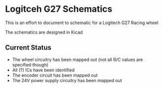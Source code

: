 # Logitceh G27 Schematics
This is an effort to document to schematic for a Logitech G27 Racing wheel

The schematics are designed in Kicad

## Current Status
* The wheel circuitry has been mapped out (not all R/C values are specified though)
* All (?) ICs have been identified
* The encoder circuit has been mapped out
* The 24V power supply circuitry has been mapped out
